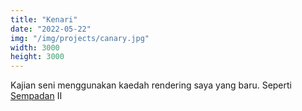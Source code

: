 ```yaml
---
title: "Kenari"
date: "2022-05-22"
img: "/img/projects/canary.jpg"
width: 3000
height: 3000
---
```


Kajian seni menggunakan kaedah rendering saya yang baru. Seperti [Sempadan](/projects/frontier) II
